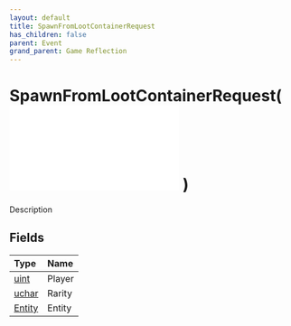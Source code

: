 ```yaml
---
layout: default
title: SpawnFromLootContainerRequest
has_children: false
parent: Event
grand_parent: Game Reflection
---
```

# SpawnFromLootContainerRequest( ![ EntityEventBase ](/game-reflection/events/entity_event_base.md) )
Description 

## Fields
| Type | Name |
|:-------------|:--------------|
| [uint](/game-reflection/components/uint.md) | Player |
| [uchar](/game-reflection/enums/uchar.md) | Rarity |
| [Entity](/game-reflection/classes/entity.md) | Entity |
